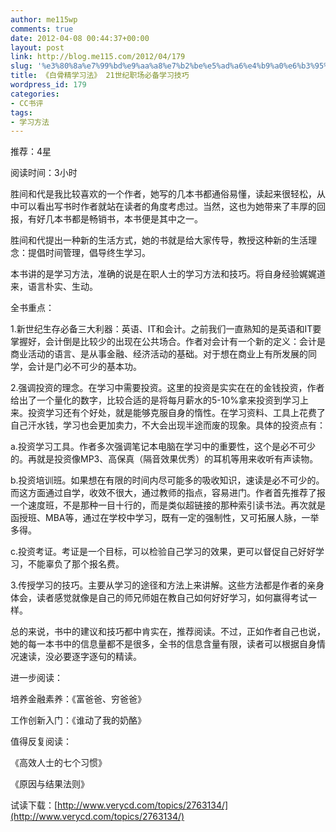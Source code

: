 ```yaml
---
author: me115wp
comments: true
date: 2012-04-08 00:44:37+00:00
layout: post
link: http://blog.me115.com/2012/04/179
slug: '%e3%80%8a%e7%99%bd%e9%aa%a8%e7%b2%be%e5%ad%a6%e4%b9%a0%e6%b3%95%e3%80%8b-21%e4%b8%96%e7%ba%aa%e8%81%8c%e5%9c%ba%e5%bf%85%e5%a4%87%e5%ad%a6%e4%b9%a0%e6%8a%80%e5%b7%a7'
title: 《白骨精学习法》 21世纪职场必备学习技巧
wordpress_id: 179
categories:
- CC书评
tags:
- 学习方法
---
```


推荐：4星

 

阅读时间：3小时

 

胜间和代是我比较喜欢的一个作者，她写的几本书都通俗易懂，读起来很轻松，从中可以看出写书时作者就站在读者的角度考虑过。当然，这也为她带来了丰厚的回报，有好几本书都是畅销书，本书便是其中之一。

 

胜间和代提出一种新的生活方式，她的书就是给大家传导，教授这种新的生活理念：提倡时间管理，倡导终生学习。

 

本书讲的是学习方法，准确的说是在职人士的学习方法和技巧。将自身经验娓娓道来，语言朴实、生动。

 

全书重点：

 

1.新世纪生存必备三大利器：英语、IT和会计。之前我们一直熟知的是英语和IT要掌握好，会计倒是比较少的出现在公共场合。作者对会计有一个新的定义：会计是商业活动的语言、是从事金融、经济活动的基础。对于想在商业上有所发展的同学，会计是门必不可少的基本功。

 

 

2.强调投资的理念。在学习中需要投资。这里的投资是实实在在的金钱投资，作者给出了一个量化的数字，比较合适的是将每月薪水的5-10%拿来投资到学习上来。投资学习还有个好处，就是能够克服自身的惰性。在学习资料、工具上花费了自己汗水钱，学习也会更加卖力，不大会出现半途而废的现象。具体的投资点有：

 

a.投资学习工具。作者多次强调笔记本电脑在学习中的重要性，这个是必不可少的。再就是投资像MP3、高保真（隔音效果优秀）的耳机等用来收听有声读物。

 

b.投资培训班。如果想在有限的时间内尽可能多的吸收知识，速读是必不可少的。而这方面通过自学，收效不很大，通过教师的指点，容易进门。作者首先推荐了报一个速度班，不是那种一目十行的，而是类似超链接的那种索引读书法。再次就是函授班、MBA等，通过在学校中学习，既有一定的强制性，又可拓展人脉，一举多得。

 

c.投资考证。考证是一个目标，可以检验自己学习的效果，更可以督促自己好好学习，不能辜负了那个报名费。

 

 

3.传授学习的技巧。主要从学习的途径和方法上来讲解。这些方法都是作者的亲身体会，读者感觉就像是自己的师兄师姐在教自己如何好好学习，如何赢得考试一样。

 

 

总的来说，书中的建议和技巧都中肯实在，推荐阅读。不过，正如作者自己也说，她的每一本书中的信息量都不是很多，全书的信息含量有限，读者可以根据自身情况速读，没必要逐字逐句的精读。

 

进一步阅读：

 

培养金融素养：《富爸爸、穷爸爸》

 

工作创新入门：《谁动了我的奶酪》

 

值得反复阅读：

 

《高效人士的七个习惯》

 

《原因与结果法则》

 

 

试读下载：[http://www.verycd.com/topics/2763134/](http://www.verycd.com/topics/2763134/)

 
